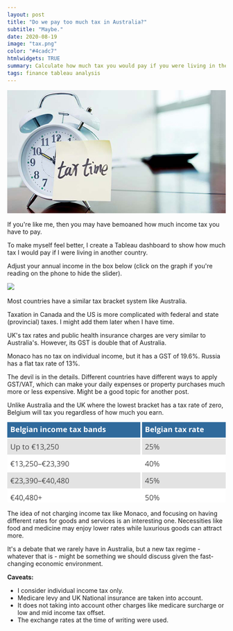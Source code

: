 ```yaml
---
layout: post
title: "Do we pay too much tax in Australia?"
subtitle: "Maybe."
date: 2020-08-19
image: "tax.png"
color: "#4cadc7"
htmlwidgets: TRUE
summary: Calculate how much tax you would pay if you were living in the UK, Belgium or Japan.
tags: finance tableau analysis
---
```


![](/assets/images/tax_time.jpg)

If you're like me, then you may have bemoaned how much income tax you have to pay.

To make myself feel better, I create a Tableau dashboard to show how much tax I would pay if I were living in another country.

Adjust your annual income in the box below (click on the graph if you're reading on the phone to hide the slider).

<div class='tableauPlaceholder' id='viz1597900964307' style='position: relative'><noscript><a href='#'><img alt=' ' src='https:&#47;&#47;public.tableau.com&#47;static&#47;images&#47;Ta&#47;Taxaroundtheworld&#47;Dashboard1&#47;1_rss.png' style='border: none' /></a></noscript><object class='tableauViz'  style='display:none;'><param name='host_url' value='https%3A%2F%2Fpublic.tableau.com%2F' /> <param name='embed_code_version' value='3' /> <param name='site_root' value='' /><param name='name' value='Taxaroundtheworld&#47;Dashboard1' /><param name='tabs' value='no' /><param name='toolbar' value='yes' /><param name='static_image' value='https:&#47;&#47;public.tableau.com&#47;static&#47;images&#47;Ta&#47;Taxaroundtheworld&#47;Dashboard1&#47;1.png' /> <param name='animate_transition' value='yes' /><param name='display_static_image' value='yes' /><param name='display_spinner' value='yes' /><param name='display_overlay' value='yes' /><param name='display_count' value='yes' /><param name='language' value='en' /><param name='filter' value='publish=yes' /></object></div>                

<script type='text/javascript'>                    
var divElement = document.getElementById('viz1597900964307');                    
var vizElement = divElement.getElementsByTagName('object')[0];                    
if ( divElement.offsetWidth > 800 ) { vizElement.style.width='550px';vizElement.style.height='527px';} 
else if ( divElement.offsetWidth > 500 ) 
{ vizElement.style.width='550px';vizElement.style.height='600px';} 
else { vizElement.style.width='100%';vizElement.style.height='880px';}                     
var scriptElement = document.createElement('script');                    
scriptElement.src = 'https://public.tableau.com/javascripts/api/viz_v1.js';                    
vizElement.parentNode.insertBefore(scriptElement, vizElement);                
</script>


Most countries have a similar tax bracket system like Australia. 

Taxation in Canada and the US is more complicated with federal and state (provincial) taxes. I might add them later when I have time.

UK's tax rates and public health insurance charges are very similar to Australia's. However, its GST is double that of Australia.

Monaco has no tax on individual income, but it has a GST of 19.6%. Russia has a flat tax rate of 13%.

The devil is in the details. Different countries have different ways to apply GST/VAT, which can make your daily expenses or property purchases much more or less expensive. Might be a good topic for another post.

Unlike Australia and the UK where the lowest bracket has a tax rate of zero, Belgium will tax you regardless of how much you earn.

![belgium_tax](/assets/images/belgium_tax.png)

The idea of not charging income tax like Monaco, and focusing on having different rates for goods and services is an interesting one. Necessities like food and medicine may enjoy lower rates while luxurious goods can attract more.

It's a debate that we rarely have in Australia, but a new tax regime - whatever that is - might be something we should discuss given the fast-changing economic environment. 

**Caveats:** 
- I consider individual income tax only.
- Medicare levy and UK National insurance are taken into account.
- It does not taking into account other charges like medicare surcharge or low and mid income tax offset.
- The exchange rates at the time of writing were used.

